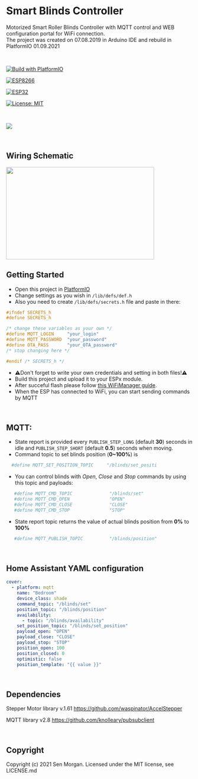 # Smart Blinds Controller

Motorized Smart Roller Blinds Controller with MQTT control and WEB configuration portal for WiFi connection. <br>
The project was created on 07.08.2019 in Arduino IDE and rebuild in PlatformIO 01.09.2021

<br>


[![Build with PlatformIO](https://img.shields.io/badge/Build%20with-PlatformIO-orange)](https://platformio.org/)

[![ESP8266](https://img.shields.io/badge/ESP-8266-000000.svg?longCache=true&style=flat&colorA=AA101F)](https://www.espressif.com/en/products/socs/esp8266)

[![ESP32](https://img.shields.io/badge/ESP-32-000000.svg?longCache=true&style=flat&colorA=AA101F)](https://www.espressif.com/en/products/socs/esp32)

[![License: MIT](https://img.shields.io/badge/License-MIT-brightgreen.svg)](https://opensource.org/licenses/MIT)

<br>

![](Smart-blinds.gif)

<br>

## Wiring Schematic

<img src="https://media3.giphy.com/media/TLeLKUdIc1tvAxb7ab/source.gif" width="400" height="250" />

<br>

## Getting Started 

- Open this project in [PlatformIO](https://platformio.org/)
- Change settings as you wish in ``/lib/defs/def.h``
- Also you need to create ``/lib/defs/secrets.h`` file and paste in there:

```cpp
#ifndef SECRETS_h
#define SECRETS_h

/* change these variables as your own */
#define MQTT_LOGIN     "your_login"
#define MQTT_PASSWORD  "your_password"
#define OTA_PASS       "your_OTA_password"
/* stop changing here */

#endif /* SECRETS_h */
```
- :warning:Don't forget to write your own credentials and setting in both files!:warning:
- Build this project and upload it to your ESPx module.
- After succeful flash please follow [this WiFiManager guide](https://github.com/tzapu/WiFiManager#how-it-works).
- When the ESP has connected to WiFi, you can start sending commands by MQTT

<br>

## MQTT:
 - State report is provided every ```PUBLISH_STEP_LONG``` (default **30**) seconds in idle and ```PUBLISH_STEP_SHORT``` (default **0.5**) seconds when moving.
 - Command topic to set blinds position (**0~100%**) is 
  ```yaml
    #define MQTT_SET_POSITION_TOPIC     "/blinds/set_positi
  ```
 - You can control blinds with *Open*, *Close* and *Stop* commands by using this topic and payloads:
 ```yaml
    #define MQTT_CMD_TOPIC              "/blinds/set"
    #define MQTT_CMD_OPEN               "OPEN"
    #define MQTT_CMD_CLOSE              "CLOSE"
    #define MQTT_CMD_STOP               "STOP"
 ```
 - State report topic returns the value of actual blinds position from **0%** to **100%**
 ```yaml
    #define MQTT_PUBLISH_TOPIC          "/blinds/position"
 ```


<br>

## Home Assistant YAML configuration
```yaml
cover:
  - platform: mqtt
    name: "Bedroom"
    device_class: shade
    command_topic: "/blinds/set"
    position_topic: "/blinds/position"
    availability:
      - topic: "/blinds/availability"
    set_position_topic: "/blinds/set_position"
    payload_open: "OPEN"
    payload_close: "CLOSE"
    payload_stop: "STOP"
    position_open: 100
    position_closed: 0
    optimistic: false
    position_template: "{{ value }}"
```

<br>

## Dependencies
Stepper Motor library v.1.61 https://github.com/waspinator/AccelStepper

MQTT library v2.8 https://github.com/knolleary/pubsubclient

<br>

## Copyright

Copyright (c) 2021 Sen Morgan. Licensed under the MIT license, see LICENSE.md